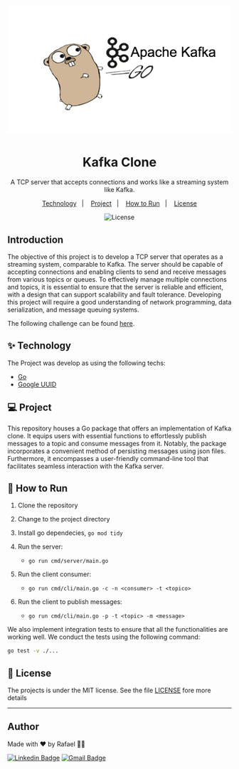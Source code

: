 <h1 align="center">
  <img alt="Logo" src="./doc/img/1528452424478.png">
</h1>

<h1 align="center">Kafka Clone</h1>
<p align = "center">A TCP server that accepts connections and works like a streaming system like Kafka. </p>

<p align="center">
  <a href="#-technology">Technology</a>&nbsp;&nbsp;&nbsp;|&nbsp;&nbsp;&nbsp;
    <a href="#-project">Project</a>&nbsp;&nbsp;&nbsp;|&nbsp;&nbsp;&nbsp;
  <a href="#-how-to-run">How to Run</a>&nbsp;&nbsp;&nbsp;|&nbsp;&nbsp;&nbsp;
  <a href="#-license">License</a>
</p>

<p align="center">
  <img alt="License" src="https://img.shields.io/static/v1?label=license&message=MIT&color=8257E5&labelColor=000000">
</p>

## Introduction
The objective of this project is to develop a TCP server that operates as a streaming system, comparable to Kafka. The server should be capable of accepting connections and enabling clients to send and receive messages from various topics or queues. To effectively manage multiple connections and topics, it is essential to ensure that the server is reliable and efficient, with a design that can support scalability and fault tolerance. Developing this project will require a good understanding of network programming, data serialization, and message queuing systems.

The following challenge can be found [here](https://app.devgym.com.br/challenges/1ccb06b2-ce93-4450-a17f-9f2479664cff).

## ✨ Technology

The Project was develop as using the following techs:
- [Go](https://go.dev/)
- [Google UUID](https://github.com/google/uuid)


## 💻 Project
This repository houses a Go package that offers an implementation of Kafka clone. It equips users with essential functions to effortlessly publish messages to a topic and consume messages from it. Notably, the package incorporates a convenient method of persisting messages using json files. Furthermore, it encompasses a user-friendly command-line tool that facilitates seamless interaction with the Kafka server.

## 🚀 How to Run
1. Clone the repository
2. Change to the project directory
3. Install go dependecies, `go mod tidy`
4. Run the server:
    * `go run cmd/server/main.go` 

5. Run the client consumer:
    * `go run cmd/cli/main.go -c -n <consumer> -t <topico>`
6. Run the client to publish messages:
    * `go run cmd/cli/main.go -p -t <topic> -m <message>` 

We also implement integration tests to ensure that all the functionalities are working well. We conduct the tests using the following command:
```bash
go test -v ./...
```

## 📄 License
The projects is under the MIT license. See the file [LICENSE](LICENSE) fore more details

---
## Author

Made with ♥ by Rafael 👋🏻


[![Linkedin Badge](https://img.shields.io/badge/-Rafael-blue?style=flat-square&logo=Linkedin&logoColor=white&link=https://www.linkedin.com/in/tgmarinho/)](https://www.linkedin.com/in/rafael-mgr/)
[![Gmail Badge](https://img.shields.io/badge/-Gmail-red?style=flat-square&link=mailto:nelsonsantosaraujo@hotmail.com)](mailto:ribeirorafaelmatehus@gmail.com)